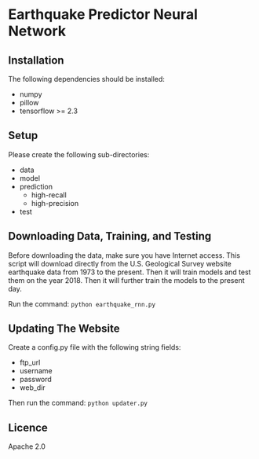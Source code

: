 # Earthquake Predictor Neural Network

## Installation

The following dependencies should be installed:

* numpy
* pillow
* tensorflow >= 2.3

## Setup

Please create the following sub-directories:

* data
* model
* prediction
  * high-recall
  * high-precision
* test

## Downloading Data, Training, and Testing

Before downloading the data, make sure you have Internet access.  This script will download directly from the U.S. Geological Survey website earthquake data from 1973 to the present.  Then it will train models and test them on the year 2018.  Then it will further train the models to the present day.

Run the command:  `python earthquake_rnn.py`

## Updating The Website

Create a config.py file with the following string fields:

* ftp_url
* username
* password
* web_dir

Then run the command: `python updater.py`

## Licence

Apache 2.0